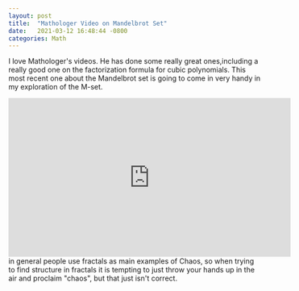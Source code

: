 ```yaml
---
layout: post
title:  "Mathologer Video on Mandelbrot Set"
date:   2021-03-12 16:48:44 -0800
categories: Math
---
```

I love Mathologer's videos. He has done some really great ones,including a really good one on the factorization formula for cubic polynomials. This most recent one
about the Mandelbrot set is going to come in very handy in my exploration of the M-set. <br clear="all">
<div style="text-align: center;"><iframe width="560" height="315" src="https://www.youtube.com/embed/9gk_8mQuerg" frameborder="0" allow="accelerometer; autoplay; clipboard-write; encrypted-media; gyroscope; picture-in-picture" allowfullscreen></iframe><br clear="all"></div>
in general people use fractals as main examples of Chaos, so when trying to find structure in fractals it is tempting to just throw your hands up in the air and proclaim
"chaos", but that just isn't correct. 

 
